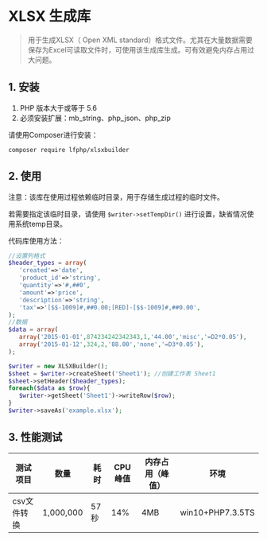# XLSX 生成库
> 用于生成XLSX（ Open XML standard）格式文件。尤其在大量数据需要保存为Excel可读取文件时，可使用该生成库生成。可有效避免内存占用过大问题。

## 1. 安装

1. PHP 版本大于或等于 5.6
2. 必须安装扩展：mb_string、php_json、php_zip

请使用Composer进行安装：
```shell script
composer require lfphp/xlsxbuilder
```

## 2. 使用

注意：该库在使用过程依赖临时目录，用于存储生成过程的临时文件。

若需要指定该临时目录，请使用 `$writer->setTempDir()` 进行设置，缺省情况使用系统temp目录。

代码库使用方法：

```php
//设置列格式
$header_types = array(
   'created'=>'date',
   'product_id'=>'string',
   'quantity'=>'#,##0',
   'amount'=>'price',
   'description'=>'string',
   'tax'=>'[$$-1009]#,##0.00;[RED]-[$$-1009]#,##0.00',
);
//数据
$data = array(
   array('2015-01-01',874234242342343,1,'44.00','misc','=D2*0.05'),
   array('2015-01-12',324,2,'88.00','none','=D3*0.05'),
);

$writer = new XLSXBuilder();
$sheet = $writer->createSheet('Sheet1'); //创建工作表 Sheet1
$sheet->setHeader($header_types);
foreach($data as $row){
   $writer->getSheet('Sheet1')->writeRow($row);
}
$writer->saveAs('example.xlsx');
```

## 3. 性能测试

| 测试项目    | 数量      | 耗时 | CPU峰值 | 内存占用（峰值） | 环境             |
| ----------- | --------- | ---- | ------- | ---------------- | ---------------- |
| csv文件转换 | 1,000,000 | 57秒 | 14%     | 4MB              | win10+PHP7.3.5TS |